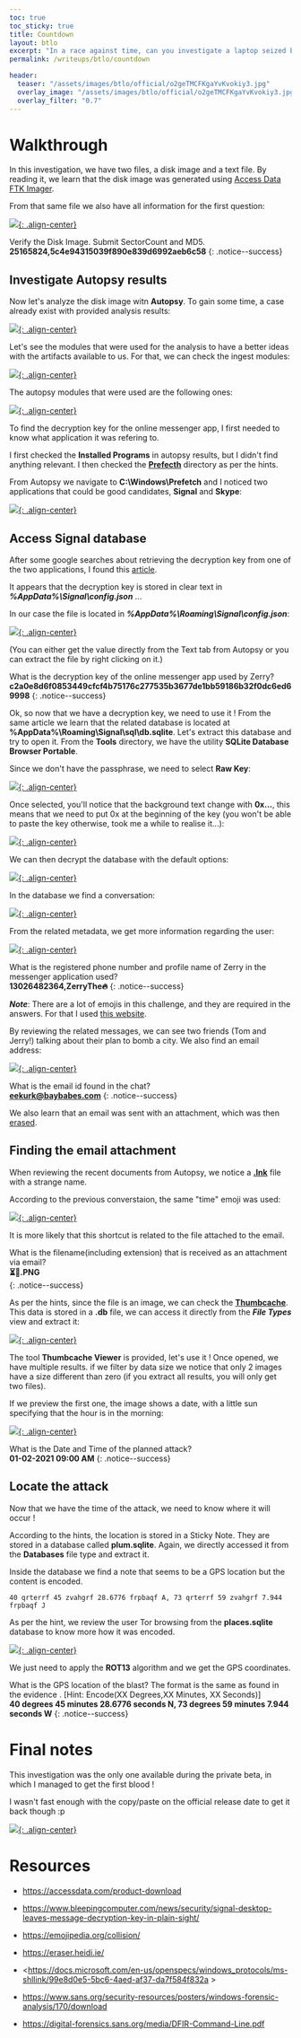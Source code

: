 ```yaml
---
toc: true
toc_sticky: true
title: Countdown
layout: btlo
excerpt: "In a race against time, can you investigate a laptop seized by law enforcement to identify if a bomb threat is real or a hoax?"
permalink: /writeups/btlo/countdown

header:
  teaser: "/assets/images/btlo/official/o2geTMCFKgaYvKvokiy3.jpg"
  overlay_image: "/assets/images/btlo/official/o2geTMCFKgaYvKvokiy3.jpg"
  overlay_filter: "0.7"
---
```


# Walkthrough

In this investigation, we have two files, a disk image and a text file. By reading it, we learn that the disk image was generated using [Access Data FTK Imager](https://accessdata.com/product-download).

From that same file we also have all information for the first question:  

[![](/assets/images/btlo/countdown/a15ac1c2e02a4f6396feb03549426a86.png){: .align-center}](/assets/images/btlo/countdown/a15ac1c2e02a4f6396feb03549426a86.png)


Verify the Disk Image. Submit SectorCount and MD5.  
**25165824,5c4e94315039f890e839d6992aeb6c58**
{: .notice--success}

## Investigate Autopsy results

Now let's analyze the disk image witn **Autopsy**. To gain some time, a case already exist with provided analysis results:  

[![](/assets/images/btlo/countdown/4de5be29a29a461d98f95c0e78b6f180.png){: .align-center}](/assets/images/btlo/countdown/4de5be29a29a461d98f95c0e78b6f180.png)

Let's see the modules that were used for the analysis to have a better ideas with the artifacts available to us. For that, we can check the ingest modules:  

[![](/assets/images/btlo/countdown/f738d34b1c964f5bb37c7630bc857139.png){: .align-center}](/assets/images/btlo/countdown/f738d34b1c964f5bb37c7630bc857139.png)

The autopsy modules that were used are the following ones:  

[![](/assets/images/btlo/countdown/0efe55099d3644a3a4589e0782a38e7b.png){: .align-center}](/assets/images/btlo/countdown/0efe55099d3644a3a4589e0782a38e7b.png)

To find the decryption key for the online messenger app, I first needed to know what application it was refering to.

I first checked the **Installed Programs** in autopsy results, but I didn't find anything relevant. I then checked the [**Prefecth**](https://digital-forensics.sans.org/media/DFIR-Command-Line.pdf "Prefetch is one source of evidence of a program being run on a system, otherwise known as evidence of execution. Prefetch files are created in the C:\Windows\Prefetch folder when a program is run from a specific location. If that program is run from more than one location, there will be a separate Prefetch file created for each location from which the program ran. Prefetch files are not automatically deleted if the related program is deleted and therefore can be a source of historical information.") directory as per the hints.

From Autopsy we navigate to **C:\Windows\Prefetch** and I noticed two applications that could be good candidates, **Signal** and **Skype**:  

[![](/assets/images/btlo/countdown/7eeec3e1c07747a3b0d7ec5895e14247.png){: .align-center}](/assets/images/btlo/countdown/7eeec3e1c07747a3b0d7ec5895e14247.png)

## Access Signal database

After some google searches about retrieving the decryption key from one of the two applications, I found this [article](https://www.bleepingcomputer.com/news/security/signal-desktop-leaves-message-decryption-key-in-plain-sight/).

It appears that the decryption key is stored in clear text in ***%AppData%\Signal\config.json*** ...

In our case the file is located in ***%AppData%\Roaming\Signal\config.json***:  

[![](/assets/images/btlo/countdown/08dace888544417a8b7db1f8cf22a37a.png){: .align-center}](/assets/images/btlo/countdown/08dace888544417a8b7db1f8cf22a37a.png)

(You can either get the value directly from the Text tab from Autopsy or you can extract the file by right clicking on it.)

What is the decryption key of the online messenger app used by Zerry?  
**c2a0e8d6f0853449cfcf4b75176c277535b3677de1bb59186b32f0dc6ed69998**
{: .notice--success}

Ok, so now that we have a decryption key, we need to use it !
From the same article we learn that the related database is located at **%AppData%\Roaming\Signal\sql\db.sqlite**. Let's extract this database and try to open it. From the **Tools** directory, we have the utility **SQLite Database Browser Portable**.

Since we don't have the passphrase, we need to select **Raw Key**:  

[![](/assets/images/btlo/countdown/4f1981df89324a368d83b66d5f337911.png){: .align-center}](/assets/images/btlo/countdown/4f1981df89324a368d83b66d5f337911.png)

Once selected, you'll notice that the background text change with **0x...**, this means that we need to put 0x at the beginning of the key (you won't be able to paste the key otherwise, took me a while to realise it...):

[![](/assets/images/btlo/countdown/8c6b2f9b4c094b0aa529ede4dfa5e853.png){: .align-center}](/assets/images/btlo/countdown/8c6b2f9b4c094b0aa529ede4dfa5e853.png)

We can then decrypt the database with the default options:  

[![](/assets/images/btlo/countdown/12eb8a6bc6494bc685031bb16def91b0.png){: .align-center}](/assets/images/btlo/countdown/12eb8a6bc6494bc685031bb16def91b0.png)

In the database we find a conversation:  

[![](/assets/images/btlo/countdown/6203dca174314e05836859cfdecef93c.png){: .align-center}](/assets/images/btlo/countdown/6203dca174314e05836859cfdecef93c.png)

From the related metadata, we get more information regarding the user:  

[![](/assets/images/btlo/countdown/de8f8092d5024c829a881352d8ee580b.png){: .align-center}](/assets/images/btlo/countdown/de8f8092d5024c829a881352d8ee580b.png)

What is the registered phone number and profile name of Zerry in the messenger application used?  
**13026482364,ZerryThe🔥**
{: .notice--success}

***Note***: There are a lot of emojis in this challenge, and they are required in the answers. For that I used [this website](https://emojipedia.org).

By reviewing the related messages, we can see two friends (Tom and Jerry!) talking about their plan to bomb a city. We also find an email address:  

[![](/assets/images/btlo/countdown/b7959b412b4d4d449c32264fd8a93638.png){: .align-center}](/assets/images/btlo/countdown/b7959b412b4d4d449c32264fd8a93638.png)

What is the email id found in the chat?  
**eekurk@baybabes.com**
{: .notice--success}

We also learn that an email was sent with an attachment, which was then [erased](https://eraser.heidi.ie/).

## Finding the email attachment

When reviewing the recent documents from Autopsy, we notice a [**.lnk**](https://docs.microsoft.com/en-us/openspecs/windows_protocols/ms-shllink/99e8d0e5-5bc6-4aed-af37-da7f584f832a "Specifies the Shell Link Binary File Format, which contains information that can be used to access another data object. The Shell Link Binary File Format is the format of Windows files with the extension LNK.") file with a strange name. 

According to the previous converstaion, the same "time" emoji was used:  

[![](/assets/images/btlo/countdown/e26f4b0ae60c4183b5a7be06044ee1b2.png){: .align-center}](/assets/images/btlo/countdown/e26f4b0ae60c4183b5a7be06044ee1b2.png)

It is more likely that this shortcut is related to the file attached to the email.

What is the filename(including extension) that is received as an attachment via email?  
**⏳📅.PNG**  
{: .notice--success}

As per the hints, since the file is an image, we can check the [**Thumbcache**](https://www.sans.org/security-resources/posters/windows-forensic-analysis/170/download "Thumbnails of pictures, office documents, and folders exist in a database called the thumbcache. Each user will have their own database based on the thumbnail sizes viewed by the user (small, medium, large, and extra-larger)"). This data is stored in a **.db** file, we can access it directly from the ***File Types*** view and extract it:  

[![](/assets/images/btlo/countdown/26339d45b29c4f849e797e4c8cf955b0.png){: .align-center}](/assets/images/btlo/countdown/26339d45b29c4f849e797e4c8cf955b0.png)

The tool **Thumbcache Viewer** is provided, let's use it !
Once opened, we have multiple results.
if we filter by data size we notice that only 2 images have a size different than zero (if you extract all results, you will only get two files).

If we preview the first one, the image shows a date, with a little sun specifying that the hour is in the morning:  

[![](/assets/images/btlo/countdown/323beb4f24d74ed6aae456c35e8dceb6.png){: .align-center}](/assets/images/btlo/countdown/323beb4f24d74ed6aae456c35e8dceb6.png)

What is the Date and Time of the planned attack?  
**01-02-2021 09:00 AM**
{: .notice--success}

## Locate the attack

Now that we have the time of the attack, we need to know where it will occur !

According to the hints, the location is stored in a Sticky Note. They are stored in a database called **plum.sqlite**. Again, we directly accessed it from the **Databases** file type and extract it.

Inside the database we find a note that seems to be a GPS location but the content is encoded.

```
40 qrterrf 45 zvahgrf 28.6776 frpbaqf A, 73 qrterrf 59 zvahgrf 7.944 frpbaqf J
```

As per the hint, we review the user Tor browsing from the **places.sqlite** database to know more how it was encoded.  

[![](/assets/images/btlo/countdown/e0a032b92bbc4747ad4c79fa42c3f8f6.png){: .align-center}](/assets/images/btlo/countdown/e0a032b92bbc4747ad4c79fa42c3f8f6.png)

We just need to apply the **ROT13** algorithm and we get the GPS coordinates.

What is the GPS location of the blast? The format is the same as found in the evidence . [Hint: Encode(XX Degrees,XX Minutes, XX Seconds)]  
**40 degrees 45 minutes 28.6776 seconds N, 73 degrees 59 minutes 7.944 seconds W**
{: .notice--success}

# Final notes

This investigation was the only one available during the private beta, in which I managed to get the first blood !

I wasn't fast enough with the copy/paste on the official release date to get it back though :p

[![](/assets/images/btlo/countdown/41e5dad237b9456b87ed9535d03f01fb.png){: .align-center}](/assets/images/btlo/countdown/41e5dad237b9456b87ed9535d03f01fb.png)

# Resources

- <https://accessdata.com/product-download>

- <https://www.bleepingcomputer.com/news/security/signal-desktop-leaves-message-decryption-key-in-plain-sight/>

- <https://emojipedia.org/collision/>

- <https://eraser.heidi.ie/>

- <https://docs.microsoft.com/en-us/openspecs/windows_protocols/ms-shllink/99e8d0e5-5bc6-4aed-af37-da7f584f832a >

- <https://www.sans.org/security-resources/posters/windows-forensic-analysis/170/download>

- <https://digital-forensics.sans.org/media/DFIR-Command-Line.pdf>
